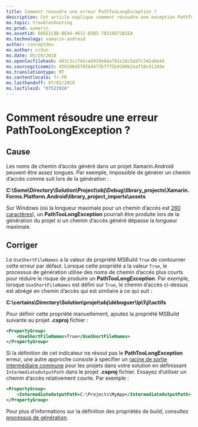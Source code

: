 ```yaml
---
title: Comment résoudre une erreur PathTooLongException ?
description: Cet article explique comment résoudre une exception PathTooLongException qui peut-être se produire lors de la création d’une application.
ms.topic: troubleshooting
ms.prod: xamarin
ms.assetid: 60EE1C8D-BE44-4612-B3B5-70316D71B1EA
ms.technology: xamarin-android
author: conceptdev
ms.author: crdun
ms.date: 05/29/2018
ms.openlocfilehash: 443c3cc742ceb919e64a781e18c5a97c342abb44
ms.sourcegitcommit: 450106d5f05b4473bf7f5b9100b2eaf18c9110de
ms.translationtype: MT
ms.contentlocale: fr-FR
ms.lasthandoff: 07/02/2019
ms.locfileid: "67522926"
---
```

# <a name="how-do-i-resolve-a-pathtoolongexception-error"></a>Comment résoudre une erreur PathTooLongException ?

## <a name="cause"></a>Cause

Les noms de chemin d’accès généré dans un projet Xamarin.Android peuvent être assez longues.
Par exemple, Impossible de générer un chemin d’accès comme suit lors de la génération :

**C:\\Some\\Directory\\Solution\\Project\\obj\\Debug\\__library_projects__\\Xamarin.Forms.Platform.Android\\library_project_imports\\assets**

Sur Windows (où la longueur maximale pour un chemin d’accès est [260 caractères](https://msdn.microsoft.com/library/windows/desktop/aa365247.aspx)), un **PathTooLongException** pourrait être produite lors de la génération du projet si un chemin d’accès généré dépasse la longueur maximale. 

## <a name="fix"></a>Corriger

Le `UseShortFileNames` a la valeur de propriété MSBuild `True` de contourner cette erreur par défaut. Lorsque cette propriété a la valeur `True`, le processus de génération utilise des noms de chemin d’accès plus courts pour réduire le risque de produire un **PathTooLongException**.
Par exemple, lorsque `UseShortFileNames` est défini sur `True`, le chemin d’accès ci-dessus est abrégé en chemin d’accès qui est similaire à ce qui suit :

**C:\\certains\\Directory\\Solution\\projet\\obj\\déboguer\\lp\\1\\jl\\actifs**

Pour définir cette propriété manuellement, ajoutez la propriété MSBuild suivante au projet **.csproj** fichier :

```xml
<PropertyGroup>
    <UseShortFileNames>True</UseShortFileNames>
</PropertyGroup>
```

Si la définition de cet indicateur ne résout pas le **PathTooLongException** erreur, une autre approche consiste à spécifier un [racine de sortie intermédiaire commune](https://blogs.msdn.microsoft.com/kirillosenkov/2015/04/04/using-a-common-intermediate-and-output-directory-for-your-solution/) pour les projets dans votre solution en définissant `IntermediateOutputPath` dans le projet **.csproj** fichier. Essayez d’utiliser un chemin d’accès relativement courte. Par exemple :

```xml
<PropertyGroup>
    <IntermediateOutputPath>C:\Projects\MyApp</IntermediateOutputPath>
</PropertyGroup>
```

Pour plus d’informations sur la définition des propriétés de build, consultez [processus de génération](~/android/deploy-test/building-apps/build-process.md).
